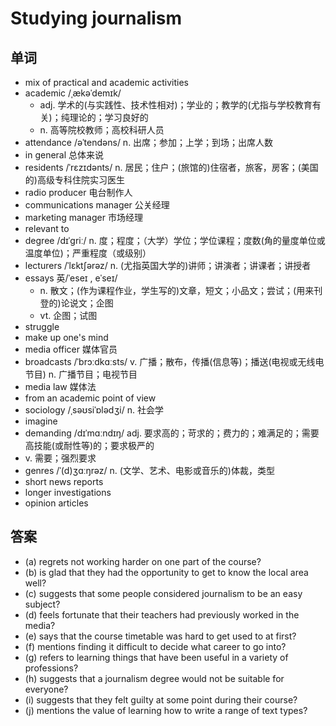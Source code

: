 # Studying journalism

## 单词
- mix of practical and academic activities
- academic /ˌækəˈdemɪk/
  - adj. 学术的(与实践性、技术性相对)；学业的；教学的(尤指与学校教育有关)；纯理论的；学习良好的
  - n. 高等院校教师；高校科研人员
- attendance /əˈtendəns/ n. 出席；参加；上学；到场；出席人数
- in general 总体来说
- residents /ˈrɛzɪdənts/ n. 居民；住户；(旅馆的)住宿者，旅客，房客；(美国的)高级专科住院实习医生
- radio producer 电台制作人
- communications manager 公关经理
- marketing manager 市场经理
- relevant to
- degree /dɪˈɡriː/ n. 度；程度；（大学）学位；学位课程；度数(角的量度单位或温度单位)；严重程度（或级别）
- lecturers /ˈlɛktʃərəz/ n. (尤指英国大学的)讲师；讲演者；讲课者；讲授者
- essays 英/ˈeseɪ , eˈseɪ/
  - n. 散文；(作为课程作业，学生写的)文章，短文；小品文；尝试；(用来刊登的)论说文；企图
  - vt. 企图；试图
- struggle
- make up one's mind
- media officer 媒体官员
- broadcasts /ˈbrɔːdkɑːsts/ v. 广播；散布，传播(信息等)；播送(电视或无线电节目) n. 广播节目；电视节目
- media law 媒体法
- from an academic point of view
- sociology /ˌsəʊsiˈɒlədʒi/ n. 社会学
- imagine
- demanding /dɪˈmɑːndɪŋ/ adj. 要求高的；苛求的；费力的；难满足的；需要高技能(或耐性等)的；要求极严的
 - v. 需要；强烈要求
- genres /ˈ(d)ʒɑːŋrəz/ n. (文学、艺术、电影或音乐的)体裁，类型
- short news reports
- longer investigations
- opinion articles

## 答案
- (a) regrets not working harder on one part of the course? 
- (b) is glad that they had the opportunity to get to know the local area well? 
- (c) suggests that some people considered journalism to be an easy subject? 
- (d) feels fortunate that their teachers had previously worked in the media?
- (e) says that the course timetable was hard to get used to at first? 
- (f) mentions finding it difficult to decide what career to go into? 
- (g) refers to learning things that have been useful in a variety of professions? 
- (h) suggests that a journalism degree would not be suitable for everyone? 
- (i) suggests that they felt guilty at some point during their course? 
- (j) mentions the value of learning how to write a range of text types? 
